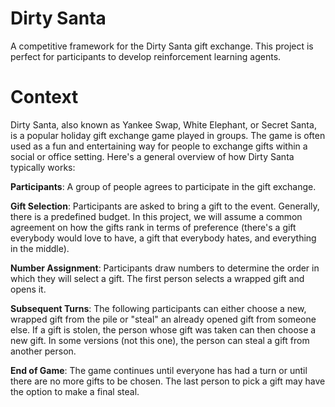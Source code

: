# Dirty Santa
A competitive framework for the Dirty Santa gift exchange. This project is perfect for participants to develop reinforcement learning agents.

# Context
Dirty Santa, also known as Yankee Swap, White Elephant, or Secret Santa, is a popular holiday gift exchange game played in groups. The game is often used as a fun and entertaining way for people to exchange gifts within a social or office setting. Here's a general overview of how Dirty Santa typically works:

**Participants**: A group of people agrees to participate in the gift exchange.

**Gift Selection**: Participants are asked to bring a gift to the event. Generally, there is a predefined budget. In this project, we will assume a common agreement on how the gifts rank in terms of preference (there's a gift everybody would love to have, a gift that everybody hates, and everything in the middle).

**Number Assignment**: Participants draw numbers to determine the order in which they will select a gift. The first person selects a wrapped gift and opens it.

**Subsequent Turns**: The following participants can either choose a new, wrapped gift from the pile or "steal" an already opened gift from someone else. If a gift is stolen, the person whose gift was taken can then choose a new gift. In some versions (not this one), the person can steal a gift from another person.

**End of Game**: The game continues until everyone has had a turn or until there are no more gifts to be chosen. The last person to pick a gift may have the option to make a final steal.
